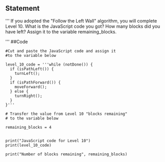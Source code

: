 ## Statement
'''
If you adopted the "Follow the Left Wall" algorithm, you will complete Level 10. What is the JavaScript code you got? How many blocks did you have left? 
Assign it to the variable remaining_blocks.

'''
##Code
```
#Cut and paste the JavaScript code and assign it 
#to the variable below 

level_10_code = '''while (notDone()) {
  if (isPathLeft()) {
    turnLeft();
  }
  if (isPathForward()) {
    moveForward();
  } else {
    turnRight();
  }
}'''

# Transfer the value from Level 10 "blocks remaining"
# to the variable below 

remaining_blocks = 4


print("JavaScript code for Level 10")
print(level_10_code)

print("Number of blocks remaining", remaining_blocks)
```

